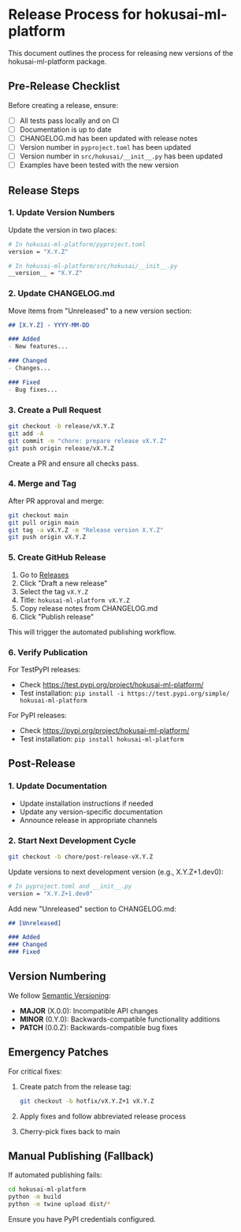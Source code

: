 # Release Process for hokusai-ml-platform

This document outlines the process for releasing new versions of the hokusai-ml-platform package.

## Pre-Release Checklist

Before creating a release, ensure:

- [ ] All tests pass locally and on CI
- [ ] Documentation is up to date
- [ ] CHANGELOG.md has been updated with release notes
- [ ] Version number in `pyproject.toml` has been updated
- [ ] Version number in `src/hokusai/__init__.py` has been updated
- [ ] Examples have been tested with the new version

## Release Steps

### 1. Update Version Numbers

Update the version in two places:

```bash
# In hokusai-ml-platform/pyproject.toml
version = "X.Y.Z"

# In hokusai-ml-platform/src/hokusai/__init__.py
__version__ = "X.Y.Z"
```

### 2. Update CHANGELOG.md

Move items from "Unreleased" to a new version section:

```markdown
## [X.Y.Z] - YYYY-MM-DD

### Added
- New features...

### Changed
- Changes...

### Fixed
- Bug fixes...
```

### 3. Create a Pull Request

```bash
git checkout -b release/vX.Y.Z
git add -A
git commit -m "chore: prepare release vX.Y.Z"
git push origin release/vX.Y.Z
```

Create a PR and ensure all checks pass.

### 4. Merge and Tag

After PR approval and merge:

```bash
git checkout main
git pull origin main
git tag -a vX.Y.Z -m "Release version X.Y.Z"
git push origin vX.Y.Z
```

### 5. Create GitHub Release

1. Go to [Releases](https://github.com/Hokusai-protocol/hokusai-data-pipeline/releases)
2. Click "Draft a new release"
3. Select the tag `vX.Y.Z`
4. Title: `hokusai-ml-platform vX.Y.Z`
5. Copy release notes from CHANGELOG.md
6. Click "Publish release"

This will trigger the automated publishing workflow.

### 6. Verify Publication

For TestPyPI releases:
- Check https://test.pypi.org/project/hokusai-ml-platform/
- Test installation: `pip install -i https://test.pypi.org/simple/ hokusai-ml-platform`

For PyPI releases:
- Check https://pypi.org/project/hokusai-ml-platform/
- Test installation: `pip install hokusai-ml-platform`

## Post-Release

### 1. Update Documentation

- Update installation instructions if needed
- Update any version-specific documentation
- Announce release in appropriate channels

### 2. Start Next Development Cycle

```bash
git checkout -b chore/post-release-vX.Y.Z
```

Update versions to next development version (e.g., X.Y.Z+1.dev0):

```bash
# In pyproject.toml and __init__.py
version = "X.Y.Z+1.dev0"
```

Add new "Unreleased" section to CHANGELOG.md:

```markdown
## [Unreleased]

### Added
### Changed
### Fixed
```

## Version Numbering

We follow [Semantic Versioning](https://semver.org/):

- **MAJOR** (X.0.0): Incompatible API changes
- **MINOR** (0.Y.0): Backwards-compatible functionality additions
- **PATCH** (0.0.Z): Backwards-compatible bug fixes

## Emergency Patches

For critical fixes:

1. Create patch from the release tag:
   ```bash
   git checkout -b hotfix/vX.Y.Z+1 vX.Y.Z
   ```

2. Apply fixes and follow abbreviated release process

3. Cherry-pick fixes back to main

## Manual Publishing (Fallback)

If automated publishing fails:

```bash
cd hokusai-ml-platform
python -m build
python -m twine upload dist/*
```

Ensure you have PyPI credentials configured.
